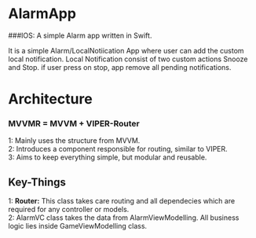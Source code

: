 # AlarmApp
###IOS:    A simple Alarm app written in Swift.

It is a simple Alarm/LocalNotiication App where user can add the custom local notification. Local Notification consist of two custom actions Snooze and Stop.
if user press on stop, app remove all pending notifications.

# Architecture

### MVVMR = MVVM + VIPER-Router  

1: Mainly uses the structure from MVVM.  
2: Introduces a component responsible for routing, similar to VIPER.  
3: Aims to keep everything simple, but modular and reusable.  

## Key-Things

1: **Router:** This class takes care routing and all dependecies which are required for any controller or models.  
2: AlarmVC class takes the data from AlarmViewModelling. All business logic lies inside GameViewModelling class. 





 
